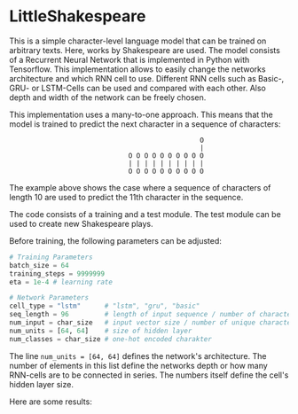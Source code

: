 # LittleShakespeare

This is a simple character-level language model that can be trained on arbitrary texts. Here, works by Shakespeare are used. The model consists of a Recurrent Neural Network that is implemented in Python with Tensorflow. This implementation allows to easily change the networks architecture and which RNN cell to use. Different RNN cells such as Basic-, GRU- or LSTM-Cells can be used and compared with each other. Also depth and width of the network can be freely chosen.

This implementation uses a many-to-one approach. This means that the model is trained to predict the next character in a sequence of characters:

```
                                                O
                                                | 
                              O O O O O O O O O O
                              | | | | | | | | | |
                              O O O O O O O O O O
```
                                  
The example above shows the case where a sequence of characters of length 10 are used to predict the 11th character in the sequence.

The code consists of a training and a test module. The test module can be used to create new Shakespeare plays.

Before training, the following parameters can be adjusted: 

```python
# Training Parameters
batch_size = 64
training_steps = 9999999 
eta = 1e-4 # learning rate

# Network Parameters
cell_type = "lstm"      # "lstm", "gru", "basic"
seq_length = 96         # length of input sequence / number of characters / or "time steps"
num_input = char_size   # input vector size / number of unique characters
num_units = [64, 64]    # size of hidden layer
num_classes = char_size # one-hot encoded charakter 
````

The line `num_units = [64, 64]` defines the network's architecture. The number of elements in this list define the networks depth or how many RNN-cells are to be connected in series. The numbers itself define the cell's hidden layer size.

Here are some results:
